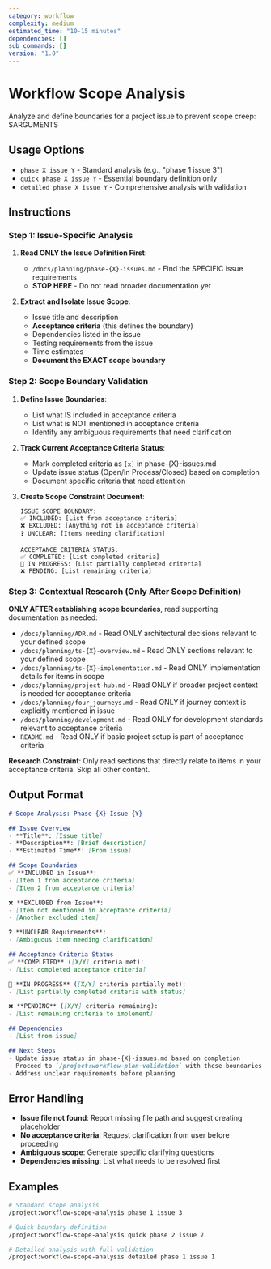 ```yaml
---
category: workflow
complexity: medium
estimated_time: "10-15 minutes"
dependencies: []
sub_commands: []
version: "1.0"
---
```


# Workflow Scope Analysis

Analyze and define boundaries for a project issue to prevent scope creep: $ARGUMENTS

## Usage Options
- `phase X issue Y` - Standard analysis (e.g., "phase 1 issue 3")
- `quick phase X issue Y` - Essential boundary definition only
- `detailed phase X issue Y` - Comprehensive analysis with validation

## Instructions

### Step 1: Issue-Specific Analysis

1. **Read ONLY the Issue Definition First**:
   - `/docs/planning/phase-{X}-issues.md` - Find the SPECIFIC issue requirements
   - **STOP HERE** - Do not read broader documentation yet

2. **Extract and Isolate Issue Scope**:
   - Issue title and description
   - **Acceptance criteria** (this defines the boundary)
   - Dependencies listed in the issue
   - Testing requirements from the issue
   - Time estimates
   - **Document the EXACT scope boundary**

### Step 2: Scope Boundary Validation

1. **Define Issue Boundaries**:
   - List what IS included in acceptance criteria
   - List what is NOT mentioned in acceptance criteria
   - Identify any ambiguous requirements that need clarification

2. **Track Current Acceptance Criteria Status**:
   - Mark completed criteria as `[x]` in phase-{X}-issues.md
   - Update issue status (Open/In Process/Closed) based on completion
   - Document specific criteria that need attention

3. **Create Scope Constraint Document**:
   ```
   ISSUE SCOPE BOUNDARY:
   ✅ INCLUDED: [List from acceptance criteria]
   ❌ EXCLUDED: [Anything not in acceptance criteria]
   ❓ UNCLEAR: [Items needing clarification]

   ACCEPTANCE CRITERIA STATUS:
   ✅ COMPLETED: [List completed criteria]
   🔄 IN PROGRESS: [List partially completed criteria]
   ❌ PENDING: [List remaining criteria]
   ```

### Step 3: Contextual Research (Only After Scope Definition)

**ONLY AFTER establishing scope boundaries**, read supporting documentation as needed:
- `/docs/planning/ADR.md` - Read ONLY architectural decisions relevant to your defined scope
- `/docs/planning/ts-{X}-overview.md` - Read ONLY sections relevant to your defined scope
- `/docs/planning/ts-{X}-implementation.md` - Read ONLY implementation details for items in scope
- `/docs/planning/project-hub.md` - Read ONLY if broader project context is needed for acceptance criteria
- `/docs/planning/four_journeys.md` - Read ONLY if journey context is explicitly mentioned in issue
- `/docs/planning/development.md` - Read ONLY for development standards relevant to acceptance criteria
- `README.md` - Read ONLY if basic project setup is part of acceptance criteria

**Research Constraint**: Only read sections that directly relate to items in your acceptance criteria. Skip all other content.

## Output Format

```markdown
# Scope Analysis: Phase {X} Issue {Y}

## Issue Overview
- **Title**: [Issue title]
- **Description**: [Brief description]
- **Estimated Time**: [From issue]

## Scope Boundaries
✅ **INCLUDED in Issue**:
- [Item 1 from acceptance criteria]
- [Item 2 from acceptance criteria]

❌ **EXCLUDED from Issue**:
- [Item not mentioned in acceptance criteria]
- [Another excluded item]

❓ **UNCLEAR Requirements**:
- [Ambiguous item needing clarification]

## Acceptance Criteria Status
✅ **COMPLETED** ([X/Y] criteria met):
- [List completed acceptance criteria]

🔄 **IN PROGRESS** ([X/Y] criteria partially met):
- [List partially completed criteria with status]

❌ **PENDING** ([X/Y] criteria remaining):
- [List remaining criteria to implement]

## Dependencies
- [List from issue]

## Next Steps
- Update issue status in phase-{X}-issues.md based on completion
- Proceed to `/project:workflow-plan-validation` with these boundaries
- Address unclear requirements before planning
```

## Error Handling

- **Issue file not found**: Report missing file path and suggest creating placeholder
- **No acceptance criteria**: Request clarification from user before proceeding
- **Ambiguous scope**: Generate specific clarifying questions
- **Dependencies missing**: List what needs to be resolved first

## Examples

```bash
# Standard scope analysis
/project:workflow-scope-analysis phase 1 issue 3

# Quick boundary definition
/project:workflow-scope-analysis quick phase 2 issue 7

# Detailed analysis with full validation
/project:workflow-scope-analysis detailed phase 1 issue 1
```
